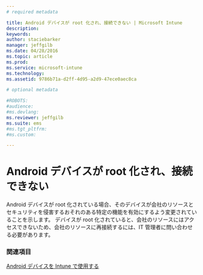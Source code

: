 ```yaml
---
# required metadata

title: Android デバイスが root 化され、接続できない | Microsoft Intune
description:
keywords:
author: staciebarker
manager: jeffgilb
ms.date: 04/28/2016
ms.topic: article
ms.prod:
ms.service: microsoft-intune
ms.technology:
ms.assetid: 9786b71a-d2ff-4d95-a2d9-47ece0aec8ca

# optional metadata

#ROBOTS:
#audience:
#ms.devlang:
ms.reviewer: jeffgilb
ms.suite: ems
#ms.tgt_pltfrm:
#ms.custom:

---
```



# Android デバイスが root 化され、接続できない

Android デバイスが root 化されている場合、そのデバイスが会社のリソースとセキュリティを侵害するおそれのある特定の機能を有効にするよう変更されていることを示します。 デバイスが root 化されていると、会社のリソースにはアクセスできないため、会社のリソースに再接続するには、IT 管理者に問い合わせる必要があります。

### 関連項目
[Android デバイスを Intune で使用する](using-your-android-device-with-intune.md)

<!--HONumber=May16_HO1-->


